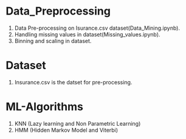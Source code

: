 # Data_Preprocessing
1. Data Pre-processing on Isurance.csv dataset(Data_Mining.ipynb).  
2. Handling missing values in dataset(Missing_values.ipynb).  
3. Binning and scaling in dataset.  


# Dataset
1. Insurance.csv is the datset for pre-processing.


# ML-Algorithms
1. KNN (Lazy learning and Non Parametric Learning)
2. HMM (Hidden Markov Model and Viterbi)
